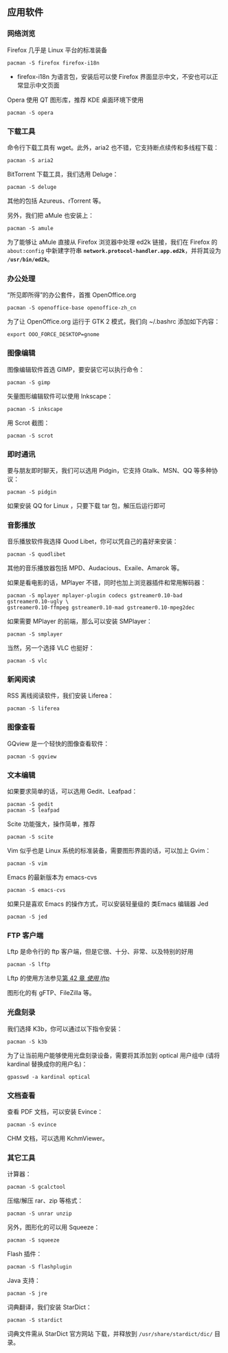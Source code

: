 ## 应用软件

### 网络浏览

Firefox 几乎是 Linux 平台的标准装备

```shell
pacman -S firefox firefox-i18n    
```

- firefox-i18n 为语言包，安装后可以使 Firefox
  界面显示中文，不安也可以正常显示中文页面

Opera 使用 QT 图形库，推荐 KDE 桌面环境下使用

```shell
pacman -S opera    
```

### 下载工具

命令行下载工具有 wget。此外，aria2 也不错，它支持断点续传和多线程下载：

```shell
pacman -S aria2    
```

BitTorrent 下载工具，我们选用 Deluge：

```shell
pacman -S deluge    
```

其他的包括 Azureus、rTorrent 等。

另外，我们把 aMule 也安装上：

```shell
pacman -S amule    
```

为了能够让 aMule 直接从 Firefox 浏览器中处理 ed2k 链接，我们在 Firefox
的 `about:config` 中新建字符串
**`network.protocol-handler.app.ed2k`**，并将其设为
**`/usr/bin/ed2k`**。

### 办公处理

“所见即所得”的办公套件，首推 OpenOffice.org

```shell
pacman -S openoffice-base openoffice-zh_cn    
```

为了让 OpenOffice.org 运行于 GTK 2 模式，我们向 ~/.bashrc 添加如下内容：

```shell
export OOO_FORCE_DESKTOP=gnome    
```

### 图像编辑

图像编辑软件首选 GIMP，要安装它可以执行命令：

```shell
pacman -S gimp    
```

矢量图形编辑软件可以使用 Inkscape：

```shell
pacman -S inkscape    
```

用 Scrot 截图：

```shell
pacman -S scrot    
```

### 即时通讯

要与朋友即时聊天，我们可以选用 Pidgin，它支持 Gtalk、MSN、QQ
等多种协议：

```shell
pacman -S pidgin    
```

如果安装 QQ for Linux ，只要下载 tar 包，解压后运行即可

### 音影播放

音乐播放软件我选择 Quod Libet，你可以凭自己的喜好来安装：

```shell
pacman -S quodlibet    
```

其他的音乐播放器包括 MPD、Audacious、Exaile、Amarok 等。

如果是看电影的话，MPlayer 不错，同时也加上浏览器插件和常用解码器：

```shell
pacman -S mplayer mplayer-plugin codecs gstreamer0.10-bad gstreamer0.10-ugly \
gstreamer0.10-ffmpeg gstreamer0.10-mad gstreamer0.10-mpeg2dec    
```

如果需要 MPlayer 的前端，那么可以安装 SMPlayer：

```shell
pacman -S smplayer    
```

当然，另一个选择 VLC 也挺好：

```shell
pacman -S vlc    
```

### 新闻阅读

RSS 离线阅读软件，我们安装 Liferea：

```shell
pacman -S liferea    
```

### 图像查看

GQview 是一个轻快的图像查看软件：

```shell
pacman -S gqview    
```

### 文本编辑

如果要求简单的话，可以选用 Gedit、Leafpad：

```shell
pacman -S gedit
pacman -S leafpad    
```

Scite 功能强大，操作简单，推荐

```shell
pacman -S scite    
```

Vim 似乎也是 Linux 系统的标准装备，需要图形界面的话，可以加上 Gvim：

```shell
pacman -S vim    
```

Emacs 的最新版本为 emacs-cvs

```shell
pacman -S emacs-cvs    
```

如果只是喜欢 Emacs 的操作方式，可以安装轻量级的 类Emacs 编辑器 Jed

```shell
pacman -S jed    
```

### FTP 客户端

Lftp 是命令行的 ftp 客户端，但是它很、十分、非常、以及特别的好用

```shell
pacman -S lftp    
```

Lftp 的使用方法参见[第 42 章 *使用
lftp*](ch42.md "第 42 章 使用 lftp")

图形化的有 gFTP、FileZilla 等。

### 光盘刻录

我们选择 K3b，你可以通过以下指令安装：

```shell
pacman -S k3b    
```

为了让当前用户能够使用光盘刻录设备，需要将其添加到 optical 用户组中
(请将 kardinal 替换成你的用户名)：

```shell
gpasswd -a kardinal optical    
```

### 文档查看

查看 PDF 文档，可以安装 Evince：

```shell
pacman -S evince    
```

CHM 文档，可以选用 KchmViewer。

### 其它工具

计算器：

```shell
pacman -S gcalctool    
```

压缩/解压 rar、zip 等格式：

```shell
pacman -S unrar unzip    
```

另外，图形化的可以用 Squeeze：

```shell
pacman -S squeeze    
```

Flash 插件：

```shell
pacman -S flashplugin    
```

Java 支持：

```shell
pacman -S jre    
```

词典翻译，我们安装 StarDict：

```shell
pacman -S stardict    
```

词典文件需从 StarDict 官方网站 下载，并释放到 `/usr/share/stardict/dic/`
目录。
